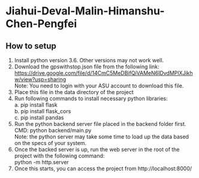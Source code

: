 # Jiahui-Deval-Malin-Himanshu-Chen-Pengfei

## How to setup

1. Install python version 3.6. Other versions may not work well.
2. Download the gpswithstop.json file from the following link: https://drive.google.com/file/d/14CmC5MeDBifQiVAMeN6IDvdMPlXJikhw/view?usp=sharing
   <br/>
   Note: You need to login with your ASU account to download this file.
3. Place this file in the data directory of the project
4. Run following commands to install necessary python libraries:<br/>
   a. pip install flask<br/>
   b. pip install flask_cors<br>
   c. pip install pandas
5. Run the python backend server file placed in the backend folder first.<br>
   CMD: python backend/main.py <br>
   Note: the python server may take some time to load up the data based on the specs of your system.
6. Once the backed server is up, run the web server in the root of the project with the following command: <br>
   python -m http.server
7. Once this starts, you can access the project from http://localhost:8000/